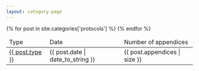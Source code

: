 ```yaml
---
layout: category-page
---
```

<section>
    <div class="inner">
        <table>
            <thead>
                <tr>
                    <td>Type</td>
                    <td>Date</td>
                    <td>Number of appendices</td>
                </tr>
            </thead>
            <tbody>
            {% for post in site.categories['protocols'] %}
                <tr>
                    <td><a href="{{ post.url | absolute_url }}">{{ post.type }}</a></td>
                    <td>{{ post.date | date_to_string }}</td>
                    <td>{{ post.appendices | size }}</td>
                </tr>
            {% endfor %}
            </tbody>
        </table>
    </div>
</section>
